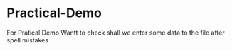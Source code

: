 # Practical-Demo
For Pratical Demo 
Wantt to check shall we enter some data to the file after spell mistakes
